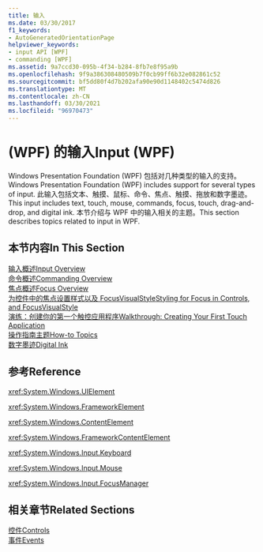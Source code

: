 ```yaml
---
title: 输入
ms.date: 03/30/2017
f1_keywords:
- AutoGeneratedOrientationPage
helpviewer_keywords:
- input API [WPF]
- commanding [WPF]
ms.assetid: 9a7ccd30-095b-4f34-b284-8fb7e8f95a9b
ms.openlocfilehash: 9f9a386308480509b7f0cb99ff6b32e082861c52
ms.sourcegitcommit: bf5dd80f4d7b202afa90e90d1148402c5474d826
ms.translationtype: MT
ms.contentlocale: zh-CN
ms.lasthandoff: 03/30/2021
ms.locfileid: "96970473"
---
```

# <a name="input-wpf"></a><span data-ttu-id="fbae4-102"> (WPF) 的输入</span><span class="sxs-lookup"><span data-stu-id="fbae4-102">Input (WPF)</span></span>
<span data-ttu-id="fbae4-103">Windows Presentation Foundation (WPF) 包括对几种类型的输入的支持。</span><span class="sxs-lookup"><span data-stu-id="fbae4-103">Windows Presentation Foundation (WPF) includes support for several types of input.</span></span> <span data-ttu-id="fbae4-104">此输入包括文本、触摸、鼠标、命令、焦点、触摸、拖放和数字墨迹。</span><span class="sxs-lookup"><span data-stu-id="fbae4-104">This input includes text, touch, mouse, commands, focus, touch, drag-and-drop, and digital ink.</span></span> <span data-ttu-id="fbae4-105">本节介绍与 WPF 中的输入相关的主题。</span><span class="sxs-lookup"><span data-stu-id="fbae4-105">This section describes topics related to input in WPF.</span></span>  
  
## <a name="in-this-section"></a><span data-ttu-id="fbae4-106">本节内容</span><span class="sxs-lookup"><span data-stu-id="fbae4-106">In This Section</span></span>  
 [<span data-ttu-id="fbae4-107">输入概述</span><span class="sxs-lookup"><span data-stu-id="fbae4-107">Input Overview</span></span>](input-overview.md)  
 [<span data-ttu-id="fbae4-108">命令概述</span><span class="sxs-lookup"><span data-stu-id="fbae4-108">Commanding Overview</span></span>](commanding-overview.md)  
 [<span data-ttu-id="fbae4-109">焦点概述</span><span class="sxs-lookup"><span data-stu-id="fbae4-109">Focus Overview</span></span>](focus-overview.md)  
 [<span data-ttu-id="fbae4-110">为控件中的焦点设置样式以及 FocusVisualStyle</span><span class="sxs-lookup"><span data-stu-id="fbae4-110">Styling for Focus in Controls, and FocusVisualStyle</span></span>](styling-for-focus-in-controls-and-focusvisualstyle.md)  
 [<span data-ttu-id="fbae4-111">演练：创建你的第一个触控应用程序</span><span class="sxs-lookup"><span data-stu-id="fbae4-111">Walkthrough: Creating Your First Touch Application</span></span>](walkthrough-creating-your-first-touch-application.md)  
 [<span data-ttu-id="fbae4-112">操作指南主题</span><span class="sxs-lookup"><span data-stu-id="fbae4-112">How-to Topics</span></span>](input-and-commands-how-to-topics.md)  
 [<span data-ttu-id="fbae4-113">数字墨迹</span><span class="sxs-lookup"><span data-stu-id="fbae4-113">Digital Ink</span></span>](digital-ink.md)  
  
## <a name="reference"></a><span data-ttu-id="fbae4-114">参考</span><span class="sxs-lookup"><span data-stu-id="fbae4-114">Reference</span></span>  
 <xref:System.Windows.UIElement>  
  
 <xref:System.Windows.FrameworkElement>  
  
 <xref:System.Windows.ContentElement>  
  
 <xref:System.Windows.FrameworkContentElement>  
  
 <xref:System.Windows.Input.Keyboard>  
  
 <xref:System.Windows.Input.Mouse>  
  
 <xref:System.Windows.Input.FocusManager>  
  
## <a name="related-sections"></a><span data-ttu-id="fbae4-115">相关章节</span><span class="sxs-lookup"><span data-stu-id="fbae4-115">Related Sections</span></span>  
 [<span data-ttu-id="fbae4-116">控件</span><span class="sxs-lookup"><span data-stu-id="fbae4-116">Controls</span></span>](../controls/index.md)  
  [<span data-ttu-id="fbae4-117">事件</span><span class="sxs-lookup"><span data-stu-id="fbae4-117">Events</span></span>](events-wpf.md)

